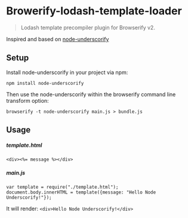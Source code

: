 # Browerify-lodash-template-loader

> Lodash template precompiler plugin for Browserify v2.

Inspired and based on [node-underscorify](https://github.com/maxparm/node-underscorify)

## Setup

Install node-underscorify in your project via npm:

`npm install node-underscorify`

Then use the node-underscorify within the browserify command line transform option:

`browserify -t node-underscorify main.js > bundle.js`


## Usage

##### template.html
```
<div><%= message %></div>
```

##### main.js
```
var template = require("./template.html");
document.body.innerHTML = template({message: "Hello Node Underscorify!"});
```

It will render: `<div>Hello Node Underscorify!</div>`
